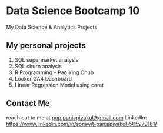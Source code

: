 # Data Science Bootcamp 10
My Data Science &amp; Analytics Projects

## My personal projects

1. SQL supermarket analysis
2. SQL churn analysis
3. R Programming - Pao Ying Chub
4. Looker GA4 Dashboard
5. Linear Regression Model using caret

## Contact Me
reach out to me at pop.panjapiyakul@gmail.com
LinkedIn: https://www.linkedin.com/in/sorawit-panjapiyakul-565979181/

